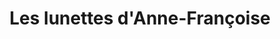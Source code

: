 ---
title: "Les lunettes d'Anne-Françoise"
url: /saint-renan/les-lunettes-danne-francoise/
shop: opticien
---